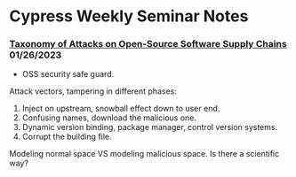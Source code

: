# Cypress Weekly Seminar Notes

### [Taxonomy of Attacks on Open-Source Software Supply Chains](https://arxiv.org/abs/2204.04008) 01/26/2023 

- OSS security safe guard.


Attack vectors, tampering in different phases:
1. Inject on upstream, snowball effect down to user end.
2. Confusing names, download the malicious one.
3. Dynamic version binding, package manager, control version systems.
4. Corrupt the building file.

Modeling normal space VS modeling malicious space.
Is there a scientific way?
